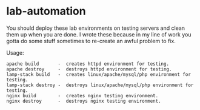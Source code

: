 # lab-automation
You should deploy these lab environments on testing servers and clean them up when you are done. I wrote these because in my line of work you gotta do some stuff sometimes to re-create an awful problem to fix.

Usage:
```
apache build       -  creates httpd environment for testing.
apache destroy     -  destroys httpd environment for testing.
lamp-stack build   -  creates linux/apache/mysql/php environment for testing.
lamp-stack destroy -  destroys linux/apache/mysql/php environment for testing.
nginx build        -  creates nginx testing environment.
nginx destroy      -  destroys nginx testing environment. 
```
